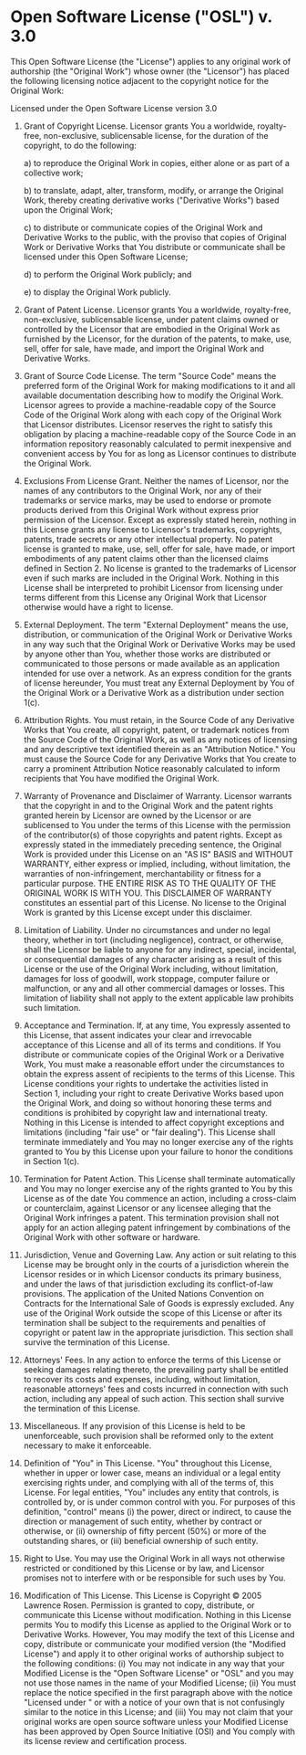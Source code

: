 # Open Software License ("OSL") v. 3.0

This Open Software License (the "License") applies to any original work of
authorship (the "Original Work") whose owner (the "Licensor") has placed the
following licensing notice adjacent to the copyright notice for the Original
Work:

Licensed under the Open Software License version 3.0

1. Grant of Copyright License. Licensor grants You a worldwide, royalty-free,
   non-exclusive, sublicensable license, for the duration of the copyright, to do
   the following:

   a) to reproduce the Original Work in copies, either alone or as part of a
collective work;

   b) to translate, adapt, alter, transform, modify, or arrange the Original
Work, thereby creating derivative works ("Derivative Works") based upon the
Original Work;

   c) to distribute or communicate copies of the Original Work and Derivative
Works to the public, with the proviso that copies of Original Work or
Derivative Works that You distribute or communicate shall be licensed under
this Open Software License;

   d) to perform the Original Work publicly; and

   e) to display the Original Work publicly.

2) Grant of Patent License. Licensor grants You a worldwide, royalty-free,
   non-exclusive, sublicensable license, under patent claims owned or controlled
   by the Licensor that are embodied in the Original Work as furnished by the
   Licensor, for the duration of the patents, to make, use, sell, offer for sale,
   have made, and import the Original Work and Derivative Works.

3) Grant of Source Code License. The term "Source Code" means the preferred
   form of the Original Work for making modifications to it and all available
   documentation describing how to modify the Original Work. Licensor agrees to
   provide a machine-readable copy of the Source Code of the Original Work along
   with each copy of the Original Work that Licensor distributes. Licensor
   reserves the right to satisfy this obligation by placing a machine-readable
   copy of the Source Code in an information repository reasonably calculated to
   permit inexpensive and convenient access by You for as long as Licensor
   continues to distribute the Original Work.

4) Exclusions From License Grant. Neither the names of Licensor, nor the names
   of any contributors to the Original Work, nor any of their trademarks or
   service marks, may be used to endorse or promote products derived from this
   Original Work without express prior permission of the Licensor. Except as
   expressly stated herein, nothing in this License grants any license to
   Licensor's trademarks, copyrights, patents, trade secrets or any other
   intellectual property. No patent license is granted to make, use, sell, offer
   for sale, have made, or import embodiments of any patent claims other than the
   licensed claims defined in Section 2. No license is granted to the trademarks
   of Licensor even if such marks are included in the Original Work. Nothing in
   this License shall be interpreted to prohibit Licensor from licensing under
   terms different from this License any Original Work that Licensor otherwise
   would have a right to license.

5) External Deployment. The term "External Deployment" means the use,
   distribution, or communication of the Original Work or Derivative Works in any
   way such that the Original Work or Derivative Works may be used by anyone
   other than You, whether those works are distributed or communicated to those
   persons or made available as an application intended for use over a network.
   As an express condition for the grants of license hereunder, You must treat
   any External Deployment by You of the Original Work or a Derivative Work as a
   distribution under section 1(c).

6) Attribution Rights. You must retain, in the Source Code of any Derivative
   Works that You create, all copyright, patent, or trademark notices from the
   Source Code of the Original Work, as well as any notices of licensing and any
   descriptive text identified therein as an "Attribution Notice." You must cause
   the Source Code for any Derivative Works that You create to carry a prominent
   Attribution Notice reasonably calculated to inform recipients that You have
   modified the Original Work.

7) Warranty of Provenance and Disclaimer of Warranty. Licensor warrants that
   the copyright in and to the Original Work and the patent rights granted herein
   by Licensor are owned by the Licensor or are sublicensed to You under the
   terms of this License with the permission of the contributor(s) of those
   copyrights and patent rights. Except as expressly stated in the immediately
   preceding sentence, the Original Work is provided under this License on an "AS
   IS" BASIS and WITHOUT WARRANTY, either express or implied, including, without
   limitation, the warranties of non-infringement, merchantability or fitness for
   a particular purpose. THE ENTIRE RISK AS TO THE QUALITY OF THE ORIGINAL WORK
   IS WITH YOU. This DISCLAIMER OF WARRANTY constitutes an essential part of this
   License. No license to the Original Work is granted by this License except
   under this disclaimer.

8) Limitation of Liability. Under no circumstances and under no legal theory,
   whether in tort (including negligence), contract, or otherwise, shall the
   Licensor be liable to anyone for any indirect, special, incidental, or
   consequential damages of any character arising as a result of this License or
   the use of the Original Work including, without limitation, damages for loss
   of goodwill, work stoppage, computer failure or malfunction, or any and all
   other commercial damages or losses. This limitation of liability shall not
   apply to the extent applicable law prohibits such limitation.

9) Acceptance and Termination. If, at any time, You expressly assented to this
   License, that assent indicates your clear and irrevocable acceptance of this
   License and all of its terms and conditions. If You distribute or communicate
   copies of the Original Work or a Derivative Work, You must make a reasonable
   effort under the circumstances to obtain the express assent of recipients to
   the terms of this License. This License conditions your rights to undertake
   the activities listed in Section 1, including your right to create Derivative
   Works based upon the Original Work, and doing so without honoring these terms
   and conditions is prohibited by copyright law and international treaty.
   Nothing in this License is intended to affect copyright exceptions and
   limitations (including "fair use" or "fair dealing"). This License shall
   terminate immediately and You may no longer exercise any of the rights granted
   to You by this License upon your failure to honor the conditions in Section
   1(c).

10) Termination for Patent Action. This License shall terminate automatically
    and You may no longer exercise any of the rights granted to You by this
    License as of the date You commence an action, including a cross-claim or
    counterclaim, against Licensor or any licensee alleging that the Original Work
    infringes a patent. This termination provision shall not apply for an action
    alleging patent infringement by combinations of the Original Work with other
    software or hardware.

11) Jurisdiction, Venue and Governing Law. Any action or suit relating to this
    License may be brought only in the courts of a jurisdiction wherein the
    Licensor resides or in which Licensor conducts its primary business, and under
    the laws of that jurisdiction excluding its conflict-of-law provisions. The
    application of the United Nations Convention on Contracts for the
    International Sale of Goods is expressly excluded. Any use of the Original
    Work outside the scope of this License or after its termination shall be
    subject to the requirements and penalties of copyright or patent law in the
    appropriate jurisdiction. This section shall survive the termination of this
    License.

12) Attorneys' Fees. In any action to enforce the terms of this License or
    seeking damages relating thereto, the prevailing party shall be entitled to
    recover its costs and expenses, including, without limitation, reasonable
    attorneys' fees and costs incurred in connection with such action, including
    any appeal of such action. This section shall survive the termination of this
    License.

13) Miscellaneous. If any provision of this License is held to be
    unenforceable, such provision shall be reformed only to the extent necessary
    to make it enforceable.

14) Definition of "You" in This License. "You" throughout this License,
    whether in upper or lower case, means an individual or a legal entity
    exercising rights under, and complying with all of the terms of, this License.
    For legal entities, "You" includes any entity that controls, is controlled by,
    or is under common control with you. For purposes of this definition,
    "control" means (i) the power, direct or indirect, to cause the direction or
    management of such entity, whether by contract or otherwise, or (ii) ownership
    of fifty percent (50%) or more of the outstanding shares, or (iii) beneficial
    ownership of such entity.

15) Right to Use. You may use the Original Work in all ways not otherwise
    restricted or conditioned by this License or by law, and Licensor promises not
    to interfere with or be responsible for such uses by You.

16) Modification of This License. This License is Copyright © 2005 Lawrence
    Rosen. Permission is granted to copy, distribute, or communicate this License
    without modification. Nothing in this License permits You to modify this
    License as applied to the Original Work or to Derivative Works. However, You
    may modify the text of this License and copy, distribute or communicate your
    modified version (the "Modified License") and apply it to other original works
    of authorship subject to the following conditions: (i) You may not indicate in
    any way that your Modified License is the "Open Software License" or "OSL" and
    you may not use those names in the name of your Modified License; (ii) You
    must replace the notice specified in the first paragraph above with the notice
    "Licensed under <insert your license name here>" or with a notice of your own
    that is not confusingly similar to the notice in this License; and (iii) You
    may not claim that your original works are open source software unless your
    Modified License has been approved by Open Source Initiative (OSI) and You
    comply with its license review and certification process.
